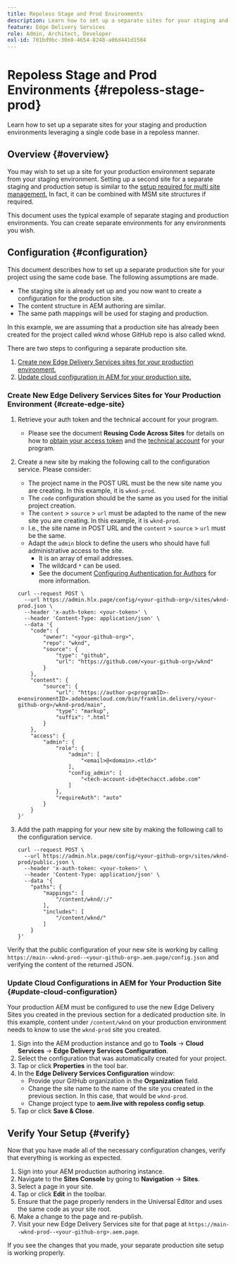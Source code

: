 ```yaml
---
title: Repoless Stage and Prod Environments
description: Learn how to set up a separate sites for your staging and production environments leveraging a single code base in a repoless manner.
feature: Edge Delivery Services
role: Admin, Architect, Developer
exl-id: 701bd9bc-30e8-4654-8248-a06d441d1504
---
```

# Repoless Stage and Prod Environments {#repoless-stage-prod}

Learn how to set up a separate sites for your staging and production environments leveraging a single code base in a repoless manner.

## Overview {#overview}

You may wish to set up a site for your production environment separate from your staging environment. Setting up a second site for a separate staging and production setup is similar to the [setup required for multi site management.](/help/edge/wysiwyg-authoring/repoless-msm.md) In fact, it can be combined with MSM site structures if required.

This document uses the typical example of separate staging and production environments. You can create separate environments for any environments you wish.

## Configuration {#configuration}

This document describes how to set up a separate production site for your project using the same code base. The following assumptions are made.

* The staging site is already set up and you now want to create a configuration for the production site.
* The content structure in AEM authoring are similar.
* The same path mappings will be used for staging and production.

In this example, we are assuming that a production site has already been created for the project called wknd whose GitHub repo is also called wknd.

There are two steps to configuring a separate production site.

1. [Create new Edge Delivery Services sites for your production environment.](#create-edge-site)
1. [Update cloud configuration in AEM for your production site.](#update-cloud-configuration)

### Create New Edge Delivery Services Sites for Your Production Environment {#create-edge-site}

1. Retrieve your auth token and the technical account for your program.
   * Please see the document **Reusing Code Across Sites** for details on how to [obtain your access token](/help/edge/wysiwyg-authoring/repoless.md#access-token) and the [technical account](/help/edge/wysiwyg-authoring/repoless.md#access-control) for your program.
1. Create a new site by making the following call to the configuration service. Please consider:
   * The project name in the POST URL must be the new site name you are creating. In this example, it is `wknd-prod`.
   * The `code` configuration should be the same as you used for the initial project creation.
   * The `content` > `source` > `url` must be adapted to the name of the new site you are creating. In this example, it is `wknd-prod`.
   * I.e., the site name in POST URL and the `content` > `source` > `url` must be the same.
   * Adapt the `admin` block to define the users who should have full administrative access to the site.
     * It is an array of email addresses.
     * The wildcard `*` can be used.
     * See the document [Configuring Authentication for Authors](https://www.aem.live/docs/authentication-setup-authoring#default-roles) for more information.

   ```text
   curl --request POST \
     --url https://admin.hlx.page/config/<your-github-org>/sites/wknd-prod.json \
     --header 'x-auth-token: <your-token>' \
     --header 'Content-Type: application/json' \
     --data '{
       "code": {
           "owner": "<your-github-org>",
           "repo": "wknd",
           "source": {
               "type": "github",
               "url": "https://github.com/<your-github-org>/wknd"
           }
       },
       "content": {
           "source": {
               "url": "https://author-p<programID>-e<environmentID>.adobeaemcloud.com/bin/franklin.delivery/<your-github-org>/wknd-prod/main",
               "type": "markup",
               "suffix": ".html"
           }
       },
       "access": {
           "admin": {
               "role": {
                   "admin": [
                       "<email>@<domain>.<tld>"
                   ],
                   "config_admin": [
                       "<tech-account-id>@techacct.adobe.com"
                   ]
               },
               "requireAuth": "auto"
           }
       }
   }'
   ```

1. Add the path mapping for your new site by making the following call to the configuration service.

   ```text
   curl --request POST \
     --url https://admin.hlx.page/config/<your-github-org>/sites/wknd-prod/public.json \
     --header 'x-auth-token: <your-token>' \
     --header 'Content-Type: application/json' \
     --data '{
       "paths": {
           "mappings": [
               "/content/wknd/:/"
           ],
           "includes": [
               "/content/wknd/"
           ]
       }
   }'
   ```

Verify that the public configuration of your new site is working by calling `https://main--wknd-prod--<your-github-org>.aem.page/config.json` and verifying the content of the returned JSON.

### Update Cloud Configurations in AEM for Your Production Site {#update-cloud-configuration}

Your production AEM must be configured to use the new Edge Delivery Sites you created in the previous section for a dedicated production site. In this example, content under `/content/wknd` on your production environment needs to know to use the `wknd-prod` site you created.

1. Sign into the AEM production instance and go to **Tools** -&gt; **Cloud Services** -&gt; **Edge Delivery Services Configuration**.
1. Select the configuration that was automatically created for your project.
1. Tap or click **Properties** in the tool bar.
1. In the **Edge Delivery Services Configuration** window:
   * Provide your GitHub organization in the **Organization** field.
   * Change the site name to the name of the site you created in the previous section. In this case, that would be `wknd-prod`.
   * Change project type to **aem.live with repoless config setup**.
1. Tap or click **Save &amp; Close**.

## Verify Your Setup {#verify}

Now that you have made all of the necessary configuration changes, verify that everything is working as expected.

1. Sign into your AEM production authoring instance.
1. Navigate to the **Sites Console** by going to **Navigation** -&gt; **Sites**.
1. Select a page in your site.
1. Tap or click **Edit** in the toolbar.
1. Ensure that the page properly renders in the Universal Editor and uses the same code as your site root.
1. Make a change to the page and re-publish.
1. Visit your new Edge Delivery Services site for that page at `https://main--wknd-prod--<your-github-org>.aem.page`.

If you see the changes that you made, your separate production site setup is working properly.
